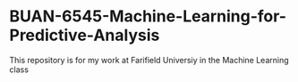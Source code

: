 # BUAN-6545-Machine-Learning-for-Predictive-Analysis

This repository is for my work at Farifield Universiy in the Machine Learning class 
